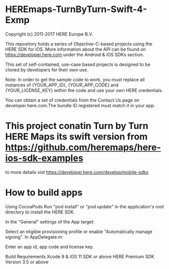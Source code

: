 # HEREmaps-TurnByTurn-Swift-4-Exmp

Copyright (c) 2011-2017 HERE Europe B.V.

This repository holds a series of Objective-C-based projects using the HERE SDK for iOS. More information about the API can be found on  https://developer.here.com under the Android & iOS SDKs section.

This set of self-contained, use-case based projects is designed to be cloned by developers for their own use.

Note: In order to get the sample code to work, you must replace all instances of {YOUR_APP_ID}, {YOUR_APP_CODE} and {YOUR_LICENSE_KEY} within the code and use your own HERE credentials.

You can obtain a set of credentials from the Contact Us page on developer.here.com.The bundle ID registered must match it in your app.

# This project conatin Turn by Turn HERE Maps its swift version from  https://github.com/heremaps/here-ios-sdk-examples
to more details vist  https://developer.here.com/develop/mobile-sdks

# How to build apps
Using CocoaPods
Run "pod install" or "pod update" in the application's root directory to install the HERE SDK.

In the "General" settings of the App target:

Select an eligible provisioning profile or enable "Automatically manage signing".
In AppDelegate.m:

Enter an app id, app code and license key.


Build Requirements
Xcode 9 & iOS 11 SDK or above
HERE Premium SDK Version 3.5 or above
